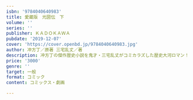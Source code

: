 ```yaml
---
isbn: '9784040640983'
title: 愛蔵版　光圀伝　下
volume: ''
series: ''
publisher: ＫＡＤＯＫＡＷＡ
pubdate: '2019-12-07'
cover: 'https://cover.openbd.jp/9784040640983.jpg'
author: 冲方丁／原著 三宅乱丈／著
description: 冲方丁の傑作歴史小説を鬼才・三宅乱丈がコミカラズした歴史大河ロマン！
price: '3000'
genre: ''
target: 一般
format: コミック
content: コミックス・劇画

---
```


